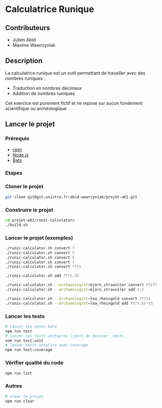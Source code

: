 # Calculatrice Runique

## Contributeurs
- Julien Abid
- Maxime Wawrzyniak

## Description

La calculatrice runique est un outil permettant de travailler avec des
nombres runiques :
- Traduction en nombres décimaux
- Addition de nombres runiques

Cet exercice est purement fictif et ne repose sur aucun fondement
scientifique ou archéologique


## Lancer le projet

### Prérequis

- [npm](https://www.npmjs.com/)
- [Node.js](https://nodejs.org/en)
- [Bats](https://github.com/bats-core/bats-core)

### Etapes

### Cloner le projet
```bash
git clone git@git.unistra.fr:abid-wawrzyniak/projet-a61.git
```

### Construire le projet
```bash
cd projet-a61/runic-calculator/
./build.sh
```
### Lancer le projet (exemples)
```bash
./runic-calculator.sh convert ᚠ
./runic-calculator.sh convert ᚢ
./runic-calculator.sh convert ᚦ
./runic-calculator.sh convert ᚨ
./runic-calculator.sh convert ᚠᚠᚨᚦ

./runic-calculator.sh add ᚠᚠᚨᚦ.ᚢᚢ

./runic-calculator.sh --archaeologist=bjorn_straussler convert ᚠᚢᚦᚨᚨ
./runic-calculator.sh --archaeologist=bjorn_straussler add ᚦ.ᚢ 

./runic-calculator.sh --archaeologist=lea_rheingold convert ᚠᚠᚨᚦᚱ
./runic-calculator.sh --archaeologist=lea_rheingold add ᚠᚠᚨᚦ.ᚢᚦᚲᚢᚢ

```

### Lancer les tests
```bash
# lancer les tests bats
npm run test
# lancer les tests unitaires (jest) du dossier _tests_
nom run test:unit
# lancer tests uniatire avec coverage
npm run test:coverage
```

### Vérifier qualité du code
```bash
npm run lint
```

### Autres
```bash
# clear le projet
npm run clear
```